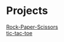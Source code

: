 # Projects
<a href="https://sathviksesha.github.io/Projects/rock-Paper-Scissors/">Rock-Paper-Scissors</a><br>
<a href="https://sathviksesha.github.io/Projects/tic-tac-toe/">tic-tac-toe</a>

